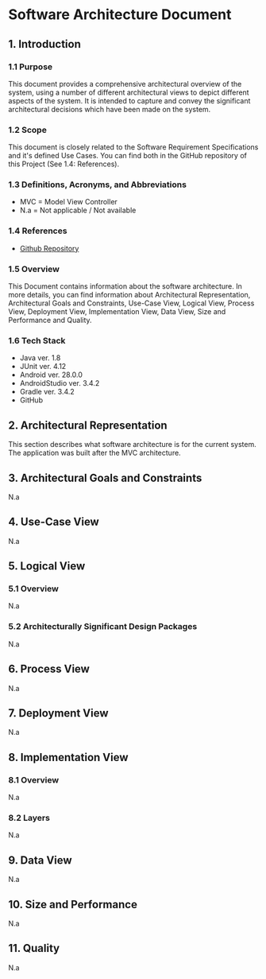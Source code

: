 # Software Architecture Document

## 1. Introduction

### 1.1 Purpose

This document provides a comprehensive architectural overview of the system, using a number of different architectural views to depict different aspects of the system. It is intended to capture and convey the significant architectural decisions which have been made on the system.

### 1.2 Scope

This document is closely related to the Software Requirement Specifications and it's defined Use Cases. You can find both in the GitHub repository of this Project (See 1.4: References).

### 1.3 Definitions, Acronyms, and Abbreviations

* MVC = Model View Controller
* N.a = Not applicable / Not available

### 1.4 References

* [Github Repository](https://github.com/tomorow94/GardeningPlaner)

### 1.5 Overview

This Document contains information about the software architecture. In more details, you can find information about Architectural Representation, Architectural Goals and Constraints, Use-Case View,
Logical View, Process View, Deployment View, Implementation View, Data View, Size and Performance and Quality.

### 1.6 Tech Stack

* Java ver. 1.8
* JUnit ver. 4.12
* Android ver. 28.0.0
* AndroidStudio ver. 3.4.2
* Gradle ver. 3.4.2
* GitHub

## 2. Architectural Representation

This section describes what software architecture is for the current system.
The application was built after the MVC architecture.

## 3. Architectural Goals and Constraints

N.a

## 4. Use-Case View

N.a

## 5. Logical View

### 5.1 Overview

N.a

### 5.2 Architecturally Significant Design Packages

N.a

## 6. Process View

N.a

## 7. Deployment View

N.a

## 8. Implementation View

### 8.1 Overview

N.a

### 8.2 Layers

N.a

## 9. Data View

N.a

## 10. Size and Performance

N.a

## 11. Quality

N.a
